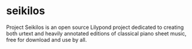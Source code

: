 # seikilos
Project Seikilos is an open source Lilypond project dedicated to creating both urtext and heavily annotated editions of classical piano sheet music, free for download and use by all.
